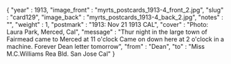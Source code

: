 {
  "year" : 1913,
  "image_front" : "myrts_postcards_1913-4_front_2.jpg",
  "slug" : "card129",
  "image_back" : "myrts_postcards_1913-4_back_2.jpg",
  "notes" : "",
  "weight" : 1,
  "postmark" : "1913: Nov 21 1913 CAL",
  "cover" : "Photo: Laura Park, Merced, Cal",
  "message" : "Thur night in the large town of Fairmead came to Merced at 11 o'clock Came on down here at 2 o'clock in a machine. Forever Dean letter tomorrow",
  "from" : "Dean",
  "to" : "Miss M.C.Williams Rea Bld. San Jose Cal"
}
